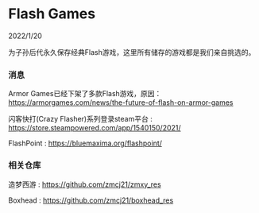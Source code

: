 # Flash Games

2022/1/20

为子孙后代永久保存经典Flash游戏，这里所有储存的游戏都是我们亲自挑选的。

### 消息

Armor Games已经下架了多款Flash游戏，原因：https://armorgames.com/news/the-future-of-flash-on-armor-games

闪客快打(Crazy Flasher)系列登录steam平台 : https://store.steampowered.com/app/1540150/2021/

FlashPoint : https://bluemaxima.org/flashpoint/

### 相关仓库

造梦西游 : https://github.com/zmcj21/zmxy_res

Boxhead : https://github.com/zmcj21/boxhead_res
